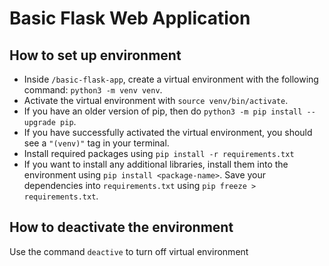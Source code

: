 # Basic Flask Web Application

## How to set up environment
* Inside `/basic-flask-app`, create a virtual environment with the following command: `python3 -m venv venv`.
* Activate the virtual environment with `source venv/bin/activate`.
* If you have an older version of pip, then do `python3 -m pip install --upgrade pip`.
* If you have successfully activated the virtual environment, you should see a `"(venv)"` tag in your terminal. 
* Install required packages using `pip install -r requirements.txt`
* If you want to install any additional libraries, install them into the environment using `pip install <package-name>`. Save your dependencies into `requirements.txt` using `pip freeze > requirements.txt`.

## How to deactivate the environment
Use the command `deactive` to turn off virtual environment

